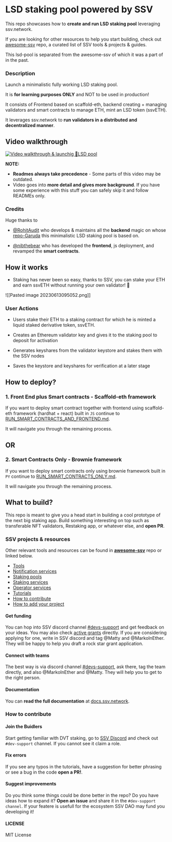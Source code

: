 # LSD staking pool powered by SSV

This repo showcases how to **create and run LSD staking pool** leveraging ssv.network.

If you are looking for other resources to help you start building, check out [awesome-ssv](https://github.com/bloxapp/awesome-ssv) repo, a curated list of SSV tools & projects & guides.

This lsd-pool is separated from the awesome-ssv of which it was a part of in the past.

### Description

Launch a minimalistic fully working LSD staking pool.

It is **for learning purposes ONLY** and NOT to be used in production!

It consists of Frontend based on scaffold-eth, backend creating + managing validators and smart contracts to manage ETH, mint an LSD token (ssvETH).

It leverages ssv.network to **run validators in a distributed and decentralized manner**.

## Video walkthrough

[![Video walkthrough & launchig 🌈LSD pool](http://img.youtube.com/vi/CiV76rOY4go/0.jpg)](http://www.youtube.com/watch?v=CiV76rOY4go "Repo walkthrough & launchig 🌈LSD pool")

**NOTE:**

- **Readmes always take precedence** - Some parts of this video may be outdated.
- Video goes into **more detail and gives more background**. If you have some experience with this stuff you can safely skip it and follow READMEs only.

### Credits

Huge thanks to

- [@RohitAudit](https://github.com/RohitAudit) who develops & maintains all the **backend** magic on whose [repo-Garuda](https://github.com/RohitAudit/ssv-service) this minimalistic LSD staking pool is based on.

- [@nibthebear](https://github.com/TIM88-DOT) who has developed the **frontend**, js deployment, and revamped the **smart contracts**.

## How it works

- Staking has never been so easy, thanks to SSV, you can stake your ETH and earn ssvETH without running your own validator! 🤑

![[Pasted image 20230613095052.png]]

### User Actions

- Users stake their ETH to a staking contract for which he is minted a liquid staked derivative token, ssvETH.

- Creates an Ethereum validator key and gives it to the staking pool to deposit for activation

- Generates keyshares from the validator keystore and stakes them with the SSV nodes

- Saves the keystore and keyshares for verification at a later stage

## How to deploy?

### 1. Front End plus Smart contracts - Scaffold-eth framework

If you want to deploy smart contract together with frontend using scaffold-eth framework (hardhat + react) built in `JS` continue to [RUN_SMART_CONTRACTS_AND_FRONTEND.md](/RUN_SMART_CONTRACTS_AND_FRONTEND.md).

It will navigate you through the remaining process.

## OR

### 2. Smart Contracts Only - Brownie framework

If you want to deploy smart contracts only using brownie framework built in `PY` continue to [RUN_SMART_CONTRACTS_ONLY.md](/RUN_SMART_CONTRACTS_ONLY.md).

It will navigate you through the remaining process.

## What to build?

This repo is meant to give you a head start in building a cool prototype of the next big staking app. Build something interesting on top such as transferable NFT validators, Restaking app, or whatever else, and **open PR**.

### SSV projects & resources

Other relevant tools and resources can be found in **[awesome-ssv](https://github.com/bloxapp/awesome-ssv)** repo or linked below.

- [Tools](https://github.com/bloxapp/awesome-ssv#tools)
- [Notification services](https://github.com/bloxapp/awesome-ssv#notification-services)
- [Staking pools](https://github.com/bloxapp/awesome-ssv#staking-pools)
- [Staking services](https://github.com/bloxapp/awesome-ssv#staking-services)
- [Operator services](https://github.com/bloxapp/awesome-ssv#operator-services)
- [Tutorials](https://github.com/bloxapp/awesome-ssv#tutorials)
- [How to contribute](https://github.com/bloxapp/awesome-ssv#how-to-contribute)
- [How to add your project](https://github.com/bloxapp/awesome-ssv#how-to-add-your-project)

#### Get funding

You can hop into SSV discord channel [#devs-support](https://discord.com/channels/723834989506068561/766640777815523330) and get feedback on your ideas. You may also check [active grants](https://grants.ssv.network/) directly. If you are considering applying for one, write in SSV discord and tag @Matty and @MarkoInEther. They will be happy to help you draft a rock star grant application.

#### Connect with teams

The best way is via discord channel [#devs-support](https://discord.com/channels/723834989506068561/766640777815523330), ask there, tag the team directly, and also @MarkoInEther and @Matty. They will help you to get to the right person.

#### Documentation

You can **read the full documentation** at [docs.ssv.network](https://docs.ssv.network/).

### How to contribute

#### Join the Buidlers

Start getting familiar with DVT staking, go to [SSV Discord](https://discord.gg/invite/ssvnetworkofficial) and check out `#dev-support` channel. If you cannot see it claim a role.

#### Fix errors

If you see any typos in the tutorials, have a suggestion for better phrasing or see a bug in the code **open a PR!**.

#### Suggest improvements

Do you think some things could be done better in the repo? Do you have ideas how to expand it?
**Open an issue** and share it in the `#dev-support channel`.
If your featere is usefull for the ecosystem SSV DAO may fund you developing it!

#### LICENSE

MIT License
